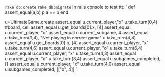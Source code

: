 `rake db:create`
`rake db:migrate`
In rails console to test ttt:
`
def assert_equal(a,b)
  p a == b
end

u=UltimateGame.create
assert_equal u.current_player,"x"
u.take_turn(0,4) #board, cell
assert_equal u.get_boards[0].x, [4]
assert_equal u.current_player, "o"
assert_equal u.current_subgame, 4
assert_equal u.take_turn(0,4), "Not playing in correct game"
u.take_turn(4,4)
assert_equal u.get_boards[0].o, [4]
assert_equal u.current_player, "x"
u.take_turn(4,6)
assert_equal u.current_player, "o"
u.take_turn(6,4)
assert_equal u.current_player, "x"
u.take_turn(4,3)
assert_equal u.current_player, "o"
u.take_turn(3,4)
assert_equal u.subgames_completed, []
assert_equal u.current_player, "x"
u.take_turn(4,0)
assert_equal u.subgames_completed, [["x", 4]] 
`
